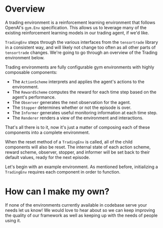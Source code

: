 # Overview

A trading environment is a reinforcement learning environment that follows OpenAI's `gym.Env` specification. This allows us to leverage many of the existing reinforcement learning models in our trading agent, if we'd like.

`TradingEnv` steps through the various interfaces from the `tensortrade` library in a consistent way, and will likely not change too often as all other parts of `tensortrade` changes. We're going to go through an overview of the Trading environment below.

Trading environments are fully configurable gym environments with highly composable components:
* The `ActionScheme` interprets and applies the agent's actions to the environment.
* The `RewardScheme` computes the reward for each time step based on the agent's performance.
* The `Observer` generates the next observation for the agent.
* The `Stopper` determines whether or not the episode is over.
* The `Informer` generates useful monitoring information at each time step.
* The `Renderer` renders a view of the environment and interactions.

That's all there is to it, now it's just a matter of composing each of these components into a complete environment.

When the reset method of a `TradingEnv` is called, all of the child components will also be reset. The internal state of each action scheme, reward scheme, observer, stopper, and informer will be set back to their default values, ready for the next episode.

Let's begin with an example environment. As mentioned before, initializing a `TradingEnv` requires each component in order to function.


# How can I make my own?

If none of the environments currently available in codebase serve your needs let us know! We would love to hear about so we can keep improving the quality of our framework as well as keeping up with the needs of people using it.
